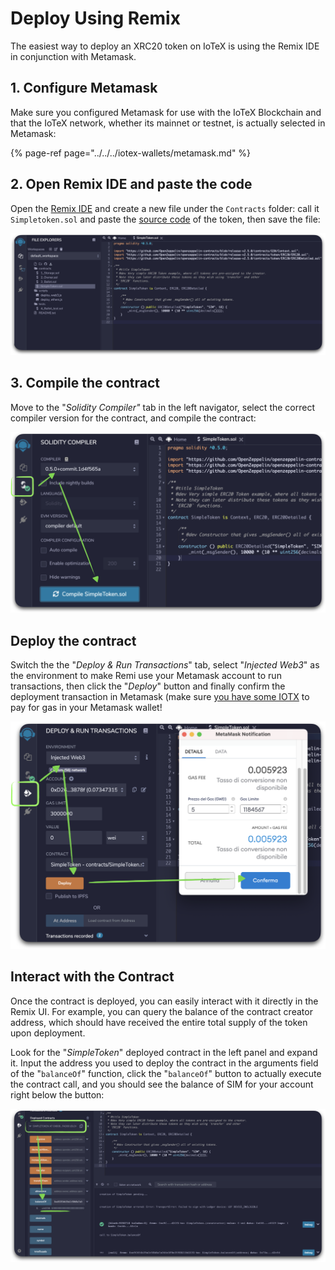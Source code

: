 # Deploy Using Remix

The easiest way to deploy an XRC20 token on IoTeX is using the Remix IDE in conjunction with Metamask.

## 1. Configure Metamask

Make sure you configured Metamask for use with the IoTeX Blockchain and that the IoTeX network, whether its mainnet or testnet, is actually selected in Metamask:

{% page-ref page="../../../iotex-wallets/metamask.md" %}

## 2. Open Remix IDE and paste the code

Open the [Remix IDE](https://remix.ethereum.org/) and create a new file under the `Contracts` folder: call it `Simpletoken.sol` and paste the [source code](./#the-source-code) of the token, then save the file:

![](../../../../.gitbook/assets/image%20%2860%29.png)

## 3. Compile the contract

Move to the "_Solidity Compiler"_ tab in the left navigator, select the correct compiler version for the contract, and compile the contract:

![](../../../../.gitbook/assets/image%20%2861%29.png)

## Deploy the contract

Switch the the "_Deploy & Run Transactions_" tab, select "_Injected Web3_" as the environment to make Remi use your Metamask account to run transactions, then click the "_Deploy_" button and finally confirm the deployment transaction in Metamask \(make sure [you have some IOTX](../../../iotx-faucets.md) to pay for gas in your Metamask wallet! 

![](../../../../.gitbook/assets/image%20%2857%29.png)

## Interact with the Contract

Once the contract is deployed, you can easily interact with it directly in the Remix UI. For example, you can query the balance of the contract creator address, which should have received the entire total supply of the token upon deployment.

Look for the "_SimpleToken_" deployed contract in the left panel and expand it. Input the address you used to deploy the contract in the arguments field of the "`balanceOf`" function, click the "`balanceOf`" button to actually execute the contract call, and you should see the balance of SIM for your account right below the button:

![](../../../../.gitbook/assets/image%20%2858%29.png)

